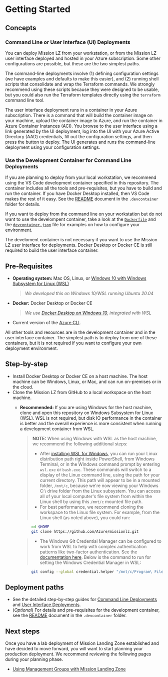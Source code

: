# Getting Started

## Concepts

### Command Line or User Interface (UI) Deployments

You can deploy Mission LZ from your workstation, or from the Mission LZ user interface deployed and hosted in your Azure subscription. Some other configurations are possible, but these are the two simplest paths.

The command-line deployments involve (1) defining configuration settings (we have examples and defaults to make this easier), and (2) running shell scripts that consolidate and wrap the Terraform commands. We strongly recommend using these scripts because they were designed to be usable, but you could also run the Terraform templates directly using the `terraform` command line tool.

The user interface deployment runs in a container in your Azure subscription. There is a command that will build the container image on your machine, upload the container image to Azure, and run the container in Azure Container Instances (ACI). You browse to the user interface using a link generated by the UI deployment, log into the UI with your Azure Active Directory (AAD) credentials, fill out the configuration settings, and then press the button to deploy. The UI generates and runs the command-line deployment using your configuration settings.

### Use the Development Container for Command Line Deployments

If you are planning to deploy from your local workstation, we recommend using the VS Code development container specified in this repository. The container includes all the tools and pre-requisites, but you have to build and run the container. If you have Docker Desktop installed, then VS Code makes the rest of it easy. See the [README](../../.devcontainer/README.md) document in the `.devcontainer` folder for details.

If you want to deploy from the command line on your workstation but do not want to use the develompent container, take a look at the [`Dockerfile`](../../.devcontainer/Dockerfile) and the [`devcontainer.json`](../../.devcontainer/Dockerfile) file for examples on how to configure your environment.

The develoment container is not necessary if you want to use the Mission LZ user interface for deployments. Docker Desktop or Docker CE is still required to build the user interface container.

## Pre-Requisites

* **Operating system:** Mac OS, Linux, or [Windows 10 with Windows Subsystem for Linux (WSL)](https://docs.microsoft.com/en-us/windows/wsl/install-win10)
  >*We developed this on Windows 10/WSL running Ubuntu 20.04*
* **Docker:** Docker Desktop or Docker CE
  >*We use [Docker Desktop on Windows 10](https://docs.docker.com/docker-for-windows/install/), integrated with WSL*
* Current version of the [Azure CLI](https://docs.microsoft.com/en-us/cli/azure/install-azure-cli).

All other tools and resources are in the development container and in the user interface container. The simplest path is to deploy from one of these containers, but it is not required if you want to configure your own deployment environment.

## Step-by-step

* Install Docker Desktop or Docker CE on a host machine. The host machine can be Windows, Linux, or Mac, and can run on-premises or in the cloud.
* Clone the Mission LZ from GitHub to a local workspace on the host machine.
  * **Recommended:** If you are using Windows for the host machine, clone and open this repository on Windows Subsystem for Linux (WSL). WSL is not required, but disk IO performance in the container is better and the overall experience is more consistent when running a development container from WSL.
    > **NOTE:** When using Windows with WSL as the host machine, we recommend the following additional steps:
    >
    > * After [installing WSL for Windows](https://docs.microsoft.com/en-us/windows/wsl/install-win10), you can run your Linux distribution path right inside PowerShell, from Windows Terminal, or in the Windows command prompt by entering `wsl.exe` or `bash.exe`. These commands will switch to a display of the Linux command line, using the path for your current directory. This path will appear to be in a mounted folder, `/mnt/c`, because we're now viewing your Windows C:\ drive folder from the Linux subsystem. You can access all of your local computer's file system from within the Linux shell by using this `/mnt/c` mounted file path.
    > * For best performance, we recommend cloning the workspace to the Linux file system. For example, from the Linux shell (as noted above), you could run:
    >
     ```BASH
          cd $HOME
          git clone https://github.com/Azure/missionlz.git
     ```
    >
    > * The Windows Git Credential Manager can be configured to work from WSL to help with complex authentication patterns like two-factor authentication. See the [documentation here](https://docs.microsoft.com/en-us/windows/wsl/tutorials/wsl-git#git-credential-manager-setup). Below is the command to run for setting the Windows Credential Manager in WSL:

     ```BASH
          git config --global credential.helper "/mnt/c/Program\ Files/Git/mingw64/libexec/git-core/git-credential-manager.exe"
     ```

## Deployment paths

* See the detailed step-by-step guides for [Command Line Deployments](command-line-deployment.md) and [User Interface Deployments](ui-deployment.md).
* (*Optional*) For details and pre-requisites for the development container, see the [README](../../.devcontainer/README.md) document in the `.devcontainer` folder.

## Next steps

Once you have a lab deployment of Mission Landing Zone established and have decided to move forward, you will want to start planning your production deployment. We recommend reviewing the following pages during your planning phase.  

* [Using Management Groups with Mission Landing Zone](management-groups.md)
